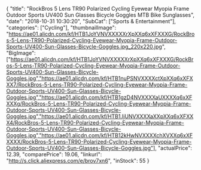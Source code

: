 {
	"title": "RockBros 5 Lens TR90 Polarized Cycling Eyewear Myopia Frame Outdoor Sports UV400 Sun Glasses Bicycle Goggles MTB Bike Sunglasses",
	"date": "2018-10-31 10:30:20",
	"SubCat": ["Sports & Entertainment"],
	"categories": ["Cycling"],
	"thumbnailImage": "https://ae01.alicdn.com/kf/HTB1JoYVNVXXXXXrXpXXq6xXFXXXG/RockBros-5-Lens-TR90-Polarized-Cycling-Eyewear-Myopia-Frame-Outdoor-Sports-UV400-Sun-Glasses-Bicycle-Goggles.jpg_220x220.jpg",
	"BigImage": ["https://ae01.alicdn.com/kf/HTB1JoYVNVXXXXXrXpXXq6xXFXXXG/RockBros-5-Lens-TR90-Polarized-Cycling-Eyewear-Myopia-Frame-Outdoor-Sports-UV400-Sun-Glasses-Bicycle-Goggles.jpg","https://ae01.alicdn.com/kf/HTB1nuPSNVXXXXctXpXXq6xXFXXX7/RockBros-5-Lens-TR90-Polarized-Cycling-Eyewear-Myopia-Frame-Outdoor-Sports-UV400-Sun-Glasses-Bicycle-Goggles.jpg","https://ae01.alicdn.com/kf/HTB1gzD4NVXXXXaUXXXXq6xXFXXXg/RockBros-5-Lens-TR90-Polarized-Cycling-Eyewear-Myopia-Frame-Outdoor-Sports-UV400-Sun-Glasses-Bicycle-Goggles.jpg","https://ae01.alicdn.com/kf/HTB1.IjUNVXXXXaXXpXXq6xXFXXX4/RockBros-5-Lens-TR90-Polarized-Cycling-Eyewear-Myopia-Frame-Outdoor-Sports-UV400-Sun-Glasses-Bicycle-Goggles.jpg","https://ae01.alicdn.com/kf/HTB12kHwNVXXXXchXVXXq6xXFXXXX/RockBros-5-Lens-TR90-Polarized-Cycling-Eyewear-Myopia-Frame-Outdoor-Sports-UV400-Sun-Glasses-Bicycle-Goggles.jpg"],
	"actualPrice": 12.39,
	"comparePrice": 19.06,
	"linkurl": "http://s.click.aliexpress.com/e/brov7xn6",
	"inStock": 55
}
